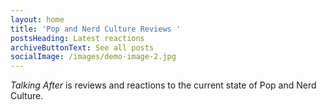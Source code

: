 ```yaml
---
layout: home
title: 'Pop and Nerd Culture Reviews '
postsHeading: Latest reactions
archiveButtonText: See all posts
socialImage: /images/demo-image-2.jpg
---
```

*Talking After* is reviews and reactions to the current state of Pop and Nerd Culture.
